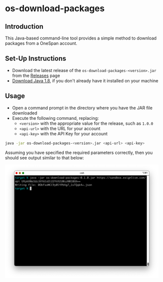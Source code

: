 # os-download-packages

## Introduction

This Java-based command-line tool provides a simple method to download packages from a OneSpan account.

## Set-Up Instructions

+ Download the latest release of the `os-download-packages-<version>.jar` from the [Releases](https://git.corp.adobe.com/sign-acs/os-download-packages/releases) page
+ [Download Java 1.8](https://www.oracle.com/java/technologies/javase/javase8-archive-downloads.html), if you don't already have it installed on your machine

## Usage

+ Open a command prompt in the directory where you have the JAR file downloaded
+ Execute the following command, replacing:
  + `<version>` with the appropriate value for the release, such as `1.0.0`
  + `<api-url>` with the URL for your account
  + `<api-key>` with the API Key for your account

```sh
java -jar os-download-packages-<version>.jar <api-url> <api-key>
```

Assuming you have specified the required parameters correctly, then you should see output similar to that below:

![Sample Output](/images/example-usage.png)
